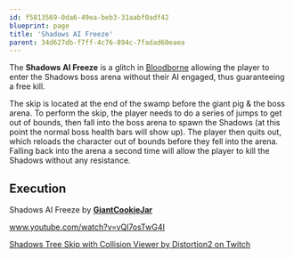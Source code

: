 ```yaml
---
id: f5813569-0da6-49ea-beb3-31aabf0adf42
blueprint: page
title: 'Shadows AI Freeze'
parent: 34d627db-f7ff-4c76-894c-7fadad60eaea
---
```

The **Shadows AI Freeze** is a glitch in [Bloodborne](/bloodborne) allowing the player to enter the Shadows boss arena without their AI engaged, thus guaranteeing a free kill.

The skip is located at the end of the swamp before the giant pig & the boss arena. To perform the skip, the player needs to do a series of jumps to get out of bounds, then fall into the boss arena to spawn the Shadows (at this point the normal boss health bars will show up). The player then quits out, which reloads the character out of bounds before they fell into the arena. Falling back into the arena a second time will allow the player to kill the Shadows without any resistance.

## Execution

Shadows AI Freeze by [**GiantCookieJar**](https://www.youtube.com/channel/UCJ3sL2bDfLh8rt-BNIgvdrA)

www.youtube.com/watch?v=vQl7osTwG4I

[Shadows Tree Skip with Collision Viewer  by Distortion2 on Twitch](https://clips.twitch.tv/CogentAthleticChimpanzeeAsianGlow)
